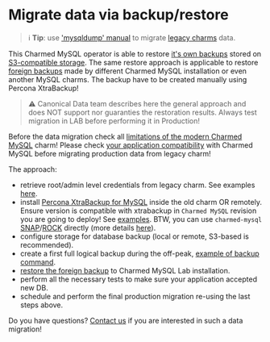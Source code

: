 # Migrate data via backup/restore

> :information_source: **Tip**: use ['mysqldump' manual](/how-to/development/migrate-data-via-mysqldump) to migrate [legacy charms](/explanation/legacy-charm) data.

This Charmed MySQL operator is able to restore [it's own backups](/how-to/back-up-and-restore/restore-a-backup) stored on [S3-compatible storage](/how-to/back-up-and-restore/configure-s3-aws). The same restore approach is applicable to restore [foreign backups](/how-to/back-up-and-restore/migrate-a-cluster) made by different Charmed MySQL installation or even another MySQL charms. The backup have to be created manually using Percona XtraBackup!

> :warning: Canonical Data team describes here the general approach and does NOT support nor guaranties the restoration results. Always test migration in LAB before performing it in Production!

Before the data migration check all [limitations of the modern Charmed MySQL](/reference/system-requirements) charm!
Please check [your application compatibility](/explanation/legacy-charm) with Charmed MySQL before migrating production data from legacy charm!

The approach:

* retrieve root/admin level credentials from legacy charm. See examples [here](/how-to/development/migrate-data-via-mysqldump).
* install [Percona XtraBackup for MySQL](https://www.percona.com/software/mysql-database/percona-xtrabackup) inside the old charm OR remotely. Ensure version is compatible with xtrabackup in `Charmed MySQL` revision you are going to deploy! See [examples](https://docs.percona.com/percona-xtrabackup/8.0/installation.html). BTW, you can use `charmed-mysql` [SNAP](https://snapcraft.io/charmed-mysql)/[ROCK](https://github.com/canonical/charmed-mysql-rock) directly (more details [here](/explanation/architecture)).
* configure storage for database backup (local or remote, S3-based is recommended).
* create a first full logical backup during the off-peak, [example of backup command](https://github.com/canonical/mysql-operator/blob/main/lib/charms/mysql/v0/mysql.py#L2160-L2185).
* [restore the foreign backup](/how-to/back-up-and-restore/migrate-a-cluster) to Charmed MySQL Lab installation.
* perform all the necessary tests to make sure your application accepted new DB.
* schedule and perform the final production migration re-using the last steps above.

Do you have questions? [Contact us](/reference/contacts) if you are interested in such a data migration!

